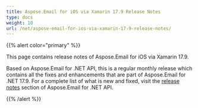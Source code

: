 ```yaml
---
title: Aspose.Email for iOS via Xamarin 17.9 Release Notes
type: docs
weight: 10
url: /net/aspose-email-for-ios-via-xamarin-17-9-release-notes/
---
```


{{% alert color="primary" %}} 

This page contains release notes of Aspose.Email for iOS via Xamarin 17.9.

Based on Aspose.Email for .NET API, this is a regular monthly release which contains all the fixes and enhancements that are part of Aspose.Email for .NET 17.9. For a complete list of what is new and fixed, visit the [release notes](/email/net/aspose-email-for-net-17-9-release-notes/) section of Aspose.Email for .NET API.

{{% /alert %}}
